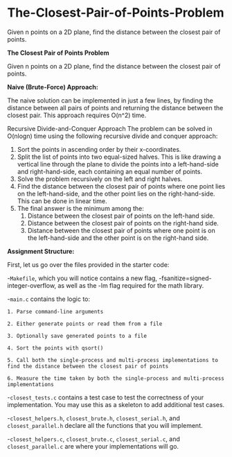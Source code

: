 # The-Closest-Pair-of-Points-Problem
Given n points on a 2D plane, find the distance between the closest pair of points.

**The Closest Pair of Points Problem**

Given n points on a 2D plane, find the distance between the closest pair of points.

**Naive (Brute-Force) Approach:**

The naive solution can be implemented in just a few lines, by finding the distance between all pairs of points and returning the distance between the closest pair. This approach requires O(n^2) time.

Recursive Divide-and-Conquer Approach
The problem can be solved in O(nlogn) time using the following recursive divide and conquer approach:

  1. Sort the points in ascending order by their x-coordinates.
  2. Split the list of points into two equal-sized halves. This is like drawing a vertical line through the plane to divide the points into a left-hand-side and right-hand-side, each containing an equal number of points.
  3. Solve the problem recursively on the left and right halves.
  4. Find the distance between the closest pair of points where one point lies on the left-hand-side, and the other point lies on the right-hand-side. This can be done in linear time.
  5. The final answer is the minimum among the:
     1. Distance between the closest pair of points on the left-hand side.
     2. Distance between the closest pair of points on the right-hand side.
     3. Distance between the closest pair of points where one point is on the left-hand-side and the other point is on the right-hand side.
  
**Assignment Structure:**

First, let us go over the files provided in the starter code:

-```Makefile```, which you will notice contains a new flag, -fsanitize=signed-integer-overflow, as well as the -lm flag required for the math library.

-```main.c``` contains the logic to:

    1. Parse command-line arguments
    
    2. Either generate points or read them from a file
    
    3. Optionally save generated points to a file
    
    4. Sort the points with qsort()
    
    5. Call both the single-process and multi-process implementations to find the distance between the closest pair of points
    
    6. Measure the time taken by both the single-process and multi-process implementations
    
-```closest_tests.c``` contains a test case to test the correctness of your implementation. You may use this as a skeleton to add additional test cases.

-```closest_helpers.h```, ```closest_brute.h```, ```closest_serial.h```, and ```closest_parallel.h``` declare all the functions that you will implement.

-```closest_helpers.c```, ```closest_brute.c```, ```closest_serial.c```, and ```closest_parallel.c``` are where your implementations will go.
